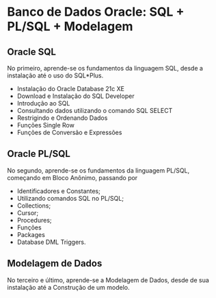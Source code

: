 # Banco de Dados Oracle: SQL + PL/SQL + Modelagem

## Oracle SQL
No primeiro, aprende-se os fundamentos da linguagem SQL, desde a instalação até o uso do SQL*Plus.
- Instalação do Oracle Database 21c XE
- Download e Instalação do SQL Developer
- Introdução ao SQL
- Consultando dados utilizando o comando SQL SELECT
- Restrigindo e Ordenando Dados
- Funções Single Row
- Funções de Conversão e Expressões

## Oracle PL/SQL
No segundo, aprende-se os fundamentos da linguagem PL/SQL, começando em Bloco Anônimo, passando por 
- Identificadores e Constantes;
- Utilizando comandos SQL no PL/SQL; 
- Collections; 
- Cursor; 
- Procedures;
- Funções
- Packages  
- Database DML Triggers.
 
## Modelagem de Dados
No terceiro e último, aprende-se a Modelagem de Dados, desde de sua instalação até a Construção de um modelo.
